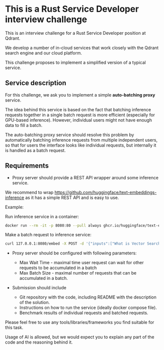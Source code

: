 # This is a Rust Service Developer interview challenge

This is an interview challenge for a Rust Service Developer position at Qdrant.

We develop a number of in-cloud services that work closely with the Qdrant search engine and our cloud platform.


This challenge proposes to implement a simplified version of a typical service.


## Service description

For this challenge, we ask you to implement a simple **auto-batching proxy** service.

The idea behind this service is based on the fact that batching inference requests together in a single batch request is more efficient (especially for GPU-based inference).
However, individual users might not have enough data to fill a batch.

The auto-batching proxy service should resolve this problem by automatically batching inference requests from multiple independent users, so that for users the interface looks like individual requests, but internally it is handled as a batch request.


## Requirements

* Proxy server should provide a REST API wrapper around some inference service.

We recommend to wrap https://github.com/huggingface/text-embeddings-inference
as it has a simple REST API and is easy to use.

Example:

Run inference service in a container:

```bash
docker run --rm -it -p 8080:80 --pull always ghcr.io/huggingface/text-embeddings-inference:cpu-latest --model-id nomic-ai/nomic-embed-text-v1.5
```

Make a batch request to inference service:

```bash
curl 127.0.0.1:8080/embed -X POST -d '{"inputs":["What is Vector Search?", "Hello, world!"]}' -H 'Content-Type: application/json'
```


* Proxy server should be configured with following parameters:

    * Max Wait Time - maximal time user request can wait for other requests to be accumulated in a batch
    * Max Batch Size - maximal number of requests that can be accumulated in a batch.

* Submission should include

    * Git repository with the code, including README with the description of the solution.
    * Instructions on how to run the service (ideally docker compose file).
    * Benchmark results of individual requests and batched requests.

Please feel free to use any tools/libraries/frameworks you find suitable for this task.

Usage of AI is allowed, but we would expect you to explain any part of the code and the reasoning behind it.